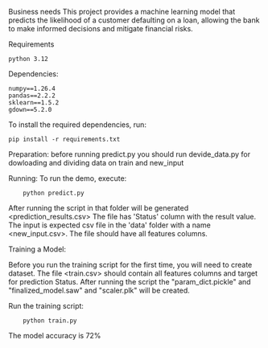 Business needs
    This project provides a machine learning model that predicts the likelihood of a customer defaulting on a loan, allowing the bank to make informed decisions and mitigate financial risks.
    
Requirements

    python 3.12

Dependencies:

    numpy==1.26.4
    pandas==2.2.2
    sklearn==1.5.2
    gdown==5.2.0

To install the required dependencies, run:

    pip install -r requirements.txt
    
Preparation:
    before running predict.py you should run devide_data.py for dowloading and  dividing data on train and new_input

Running:
    To run the demo, execute:

        python predict.py 

After running the script in that folder will be generated <prediction_results.csv> 
The file has 'Status' column with the result value.
The input is expected  csv file in the 'data' folder with a name <new_input.csv>. The file should have all features columns. 

Training a Model:

Before you run the training script for the first time, you will need to create dataset. The file <train.csv> should contain all features columns and target for prediction Status.
After running the script the "param_dict.pickle"  and "finalized_model.saw" and "scaler.plk" will be created.

Run the training script:

        python train.py
 
The model accuracy is 72%